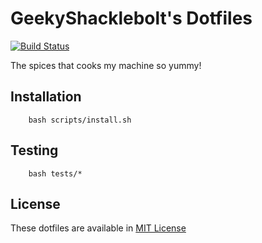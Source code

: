 # GeekyShacklebolt's Dotfiles
[![Build Status](https://travis-ci.org/GeekyShacklebolt/dotfiles.svg?branch=master)](https://travis-ci.org/GeekyShacklebolt/dotfiles)

The spices that cooks my machine so yummy!

## Installation
```shell
    bash scripts/install.sh
```

## Testing
```shell
    bash tests/*
```

## License
These dotfiles are available in [MIT License](https://github.com/GeekyShacklebolt/dotfiles/blob/master/LICENSE)

